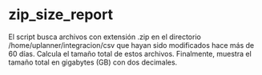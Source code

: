 # zip_size_report
El script busca archivos con extensión .zip en el directorio /home/uplanner/integracion/csv que hayan sido modificados hace más de 60 días.  Calcula el tamaño total de estos archivos. Finalmente, muestra el tamaño total en gigabytes (GB) con dos decimales.

